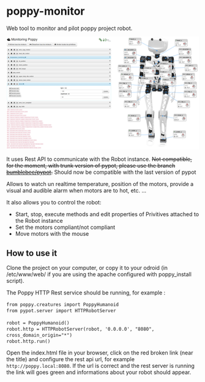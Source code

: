 # poppy-monitor

Web tool to monitor and pilot poppy project robot.

![Trunk Assembled](img/screenshot.png)

It uses Rest API to communicate with the Robot instance. ~~Not compatible, for the moment, with trunk version of pypot, please use the branch 
[bumblebee/pypot](https://github.com/bumblebeefr/pypot).~~ Should now be compatible with the last version of pypot

Allows to watch un realtime temperature, position of the motors, provide a visual and audible alarm when motors are to hot, etc. ...

It also allows you to control the robot:
* Start, stop, execute methods and edit properties of Privitives attached to the Robot instance
* Set the motors compliant/not compliant
* Move motors with the mouse

## How to use it
Clone the project on your computer, or copy it to your odroid (in  /etc/www/web/ if you are using the apache configured with poppy_install script).

The Poppy HTTP Rest service should be running, for example :

```
from poppy.creatures import PoppyHumanoid
from pypot.server import HTTPRobotServer

robot = PoppyHumanoid()
robot.http = HTTPRobotServer(robot, '0.0.0.0', "8080", cross_domain_origin="*")
robot.http.run()
```

Open the index.html file in your browser, click on the red broken link (near the title) and configure the rest api url, for example `http://poppy.local:8080`. If the url is correct and the rest server is running the link will goes green and informations about your robot should appear.

